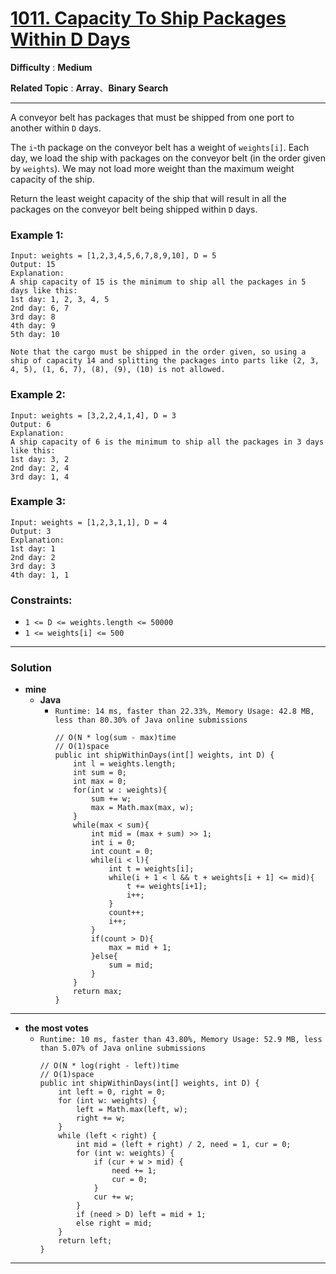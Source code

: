 # [1011. Capacity To Ship Packages Within D Days](https://leetcode.com/problems/capacity-to-ship-packages-within-d-days/)

**Difficulty** : **Medium**

**Related Topic** : **Array**、**Binary Search**

---

A conveyor belt has packages that must be shipped from one port to another within `D` days.

The `i`-th package on the conveyor belt has a weight of `weights[i]`.  Each day, we load the ship with packages on the conveyor belt (in the order given by `weights`). We may not load more weight than the maximum weight capacity of the ship.

Return the least weight capacity of the ship that will result in all the packages on the conveyor belt being shipped within `D` days.

 

### Example 1:
```
Input: weights = [1,2,3,4,5,6,7,8,9,10], D = 5
Output: 15
Explanation: 
A ship capacity of 15 is the minimum to ship all the packages in 5 days like this:
1st day: 1, 2, 3, 4, 5
2nd day: 6, 7
3rd day: 8
4th day: 9
5th day: 10

Note that the cargo must be shipped in the order given, so using a ship of capacity 14 and splitting the packages into parts like (2, 3, 4, 5), (1, 6, 7), (8), (9), (10) is not allowed. 
```

### Example 2:
```
Input: weights = [3,2,2,4,1,4], D = 3
Output: 6
Explanation: 
A ship capacity of 6 is the minimum to ship all the packages in 3 days like this:
1st day: 3, 2
2nd day: 2, 4
3rd day: 1, 4
```

### Example 3:
```
Input: weights = [1,2,3,1,1], D = 4
Output: 3
Explanation: 
1st day: 1
2nd day: 2
3rd day: 3
4th day: 1, 1
``` 

### Constraints:
* `1 <= D <= weights.length <= 50000`
* `1 <= weights[i] <= 500`

---


### Solution
* **mine**
  * **Java**
    * `Runtime: 14 ms, faster than 22.33%, Memory Usage: 42.8 MB, less than 80.30% of Java online submissions`
      ```
      // O(N * log(sum - max)time
      // O(1)space
      public int shipWithinDays(int[] weights, int D) {
          int l = weights.length;
          int sum = 0;
          int max = 0;
          for(int w : weights){
              sum += w;
              max = Math.max(max, w);
          }
          while(max < sum){
              int mid = (max + sum) >> 1;
              int i = 0;
              int count = 0;
              while(i < l){
                  int t = weights[i]; 
                  while(i + 1 < l && t + weights[i + 1] <= mid){
                      t += weights[i+1];
                      i++;
                  }
                  count++;
                  i++;
              }
              if(count > D){
                  max = mid + 1;
              }else{
                  sum = mid;
              }
          }
          return max;
      }
      ```
  
  
  
---


* **the most votes**
  * `Runtime: 10 ms, faster than 43.80%, Memory Usage: 52.9 MB, less than 5.07% of Java online submissions`
    ```
    // O(N * log(right - left))time
    // O(1)space
    public int shipWithinDays(int[] weights, int D) {
        int left = 0, right = 0;
        for (int w: weights) {
            left = Math.max(left, w);
            right += w;
        }
        while (left < right) {
            int mid = (left + right) / 2, need = 1, cur = 0;
            for (int w: weights) {
                if (cur + w > mid) {
                    need += 1;
                    cur = 0;
                }
                cur += w;
            }
            if (need > D) left = mid + 1;
            else right = mid;
        }
        return left;
    }
    ```

---
